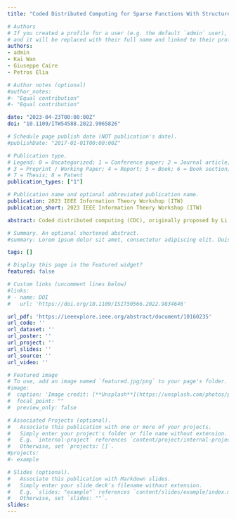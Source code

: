```yaml
---
title: "Coded Distributed Computing for Sparse Functions With Structured Support"

# Authors
# If you created a profile for a user (e.g. the default `admin` user), write the username (folder name) here 
# and it will be replaced with their full name and linked to their profile.
authors:
- admin
- Kai Wan
- Giuseppe Caire
- Petros Elia

# Author notes (optional)
#author_notes:
#- "Equal contribution"
#- "Equal contribution"

date: "2023-04-23T00:00:00Z"
doi: "10.1109/ITW54588.2022.9965826"

# Schedule page publish date (NOT publication's date).
#publishDate: "2017-01-01T00:00:00Z"

# Publication type.
# Legend: 0 = Uncategorized; 1 = Conference paper; 2 = Journal article;
# 3 = Preprint / Working Paper; 4 = Report; 5 = Book; 6 = Book section;
# 7 = Thesis; 8 = Patent
publication_types: ["1"]

# Publication name and optional abbreviated publication name.
publication: 2023 IEEE Information Theory Workshop (ITW)
publication_short: 2023 IEEE Information Theory Workshop (ITW)

abstract: Coded distributed computing (CDC), originally proposed by Li et al., leverages coded multicast messages to exchange computed intermediate values among the distributed computing nodes, such that the overall communication load could be reduced by a factor of r, the number of input files assigned to each node. However, in the original CDC framework, each output function/task is composed of intermediate values from all input files. In this paper, we propose a new CDC problem for sparse functions with structured support, where each output function depends on a subset of the input files. For a symmetric structured support for which the input files are divided into G equal-length batches and each output function depends on the same number of G′ batches, we propose a novel CDC scheme that is strictly better by a factor G/G′ than directly employing the original CDC scheme in the considered problem. Furthermore, by proposing a new converse bound, we prove that the communication load of the proposed CDC scheme is order optimal within a constant multiplicative factor of 6.

# Summary. An optional shortened abstract.
#summary: Lorem ipsum dolor sit amet, consectetur adipiscing elit. Duis posuere tellus ac convallis placerat. Proin tincidunt magna sed ex sollicitudin condimentum.

tags: []

# Display this page in the Featured widget?
featured: false

# Custom links (uncomment lines below)
#links:
# - name: DOI
#   url: 'https://doi.org/10.1109/ISIT50566.2022.9834646'

url_pdf: 'https://ieeexplore.ieee.org/abstract/document/10160235'
url_code: ''
url_dataset: ''
url_poster: ''
url_project: ''
url_slides: ''
url_source: ''
url_video: ''

# Featured image
# To use, add an image named `featured.jpg/png` to your page's folder. 
#image:
#  caption: 'Image credit: [**Unsplash**](https://unsplash.com/photos/pLCdAaMFLTE)'
#  focal_point: ""
#  preview_only: false

# Associated Projects (optional).
#   Associate this publication with one or more of your projects.
#   Simply enter your project's folder or file name without extension.
#   E.g. `internal-project` references `content/project/internal-project/index.md`.
#   Otherwise, set `projects: []`.
#projects:
#- example

# Slides (optional).
#   Associate this publication with Markdown slides.
#   Simply enter your slide deck's filename without extension.
#   E.g. `slides: "example"` references `content/slides/example/index.md`.
#   Otherwise, set `slides: ""`.
slides:
---
```

